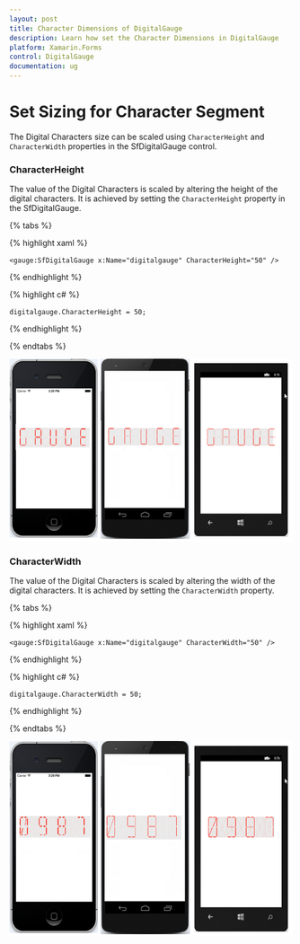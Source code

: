 ```yaml
---
layout: post
title: Character Dimensions of DigitalGauge
description: Learn how set the Character Dimensions in DigitalGauge
platform: Xamarin.Forms
control: DigitalGauge
documentation: ug
---
```


# Set Sizing for Character Segment

The Digital Characters size can be scaled using `CharacterHeight` and `CharacterWidth` properties in the SfDigitalGauge control.

### CharacterHeight

The value of the Digital Characters is scaled by altering the height of the digital characters. It is achieved by setting the `CharacterHeight` property in the SfDigitalGauge.

{% tabs %}

{% highlight xaml %}

	<gauge:SfDigitalGauge x:Name="digitalgauge" CharacterHeight="50" />

{% endhighlight %}


{% highlight c# %}

	digitalgauge.CharacterHeight = 50;

{% endhighlight  %}

{% endtabs %}

![](Getting-Started_images/characterheight.png)

### CharacterWidth

The value of the Digital Characters is scaled by altering the width of the digital characters. It is achieved by setting the `CharacterWidth` property.

{% tabs %}

{% highlight xaml %}

	<gauge:SfDigitalGauge x:Name="digitalgauge" CharacterWidth="50" />

{% endhighlight %}

{% highlight c# %}

	digitalgauge.CharacterWidth = 50;

{% endhighlight %}


{% endtabs %}


![](Getting-Started_images/characterwidth.png)